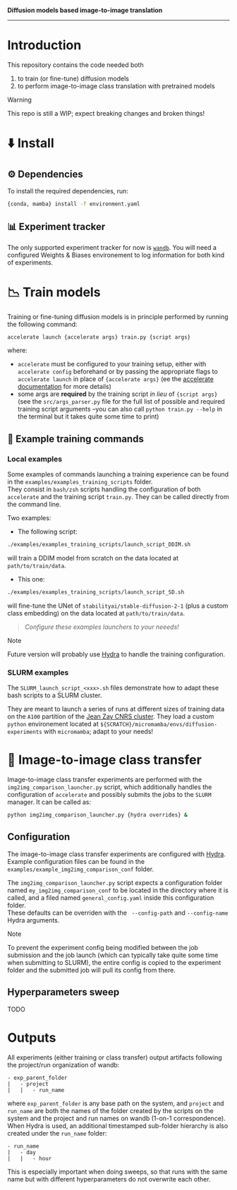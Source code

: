 **Diffusion models based image-to-image translation**

---

# Introduction
This repository contains the code needed both
1. to train (or fine-tune) diffusion models 
2. to perform image-to-image class translation with pretrained models


> [!WARNING]
> This repo is still a WIP; expect breaking changes and broken things!

# ⬇️ Install

## ⚙️ Dependencies

To install the required dependencies, run:
```sh
{conda, mamba} install -f environment.yaml
```

## 📊 Experiment tracker
The only supported experiment tracker for now is [`wandb`](https://wandb.ai/site). You will need a configured Weights & Biases environement to log information for both kind of experiments.

# 📉 Train models
Training or fine-tuning diffusion models is in principle performed by running the following command:
``` sh
accelerate launch {accelerate args} train.py {script args}
```
where:
- `accelerate` must be configured to your training setup, either with `accelerate config` beforehand or by passing the appropriate flags to `accelerate launch` in place of `{accelerate args}` (ee the [accelerate documentation](https://huggingface.co/docs/accelerate) for more details)
- some args are **required** by the training script _in lieu_ of `{script args}` (see the `src/args_parser.py` file for the full list of possible and required training script arguments –you can also call `python train.py --help` in the terminal but it takes quite some time to print)

## 🐥 Example training commands

### Local examples
Some examples of commands launching a training experience can be found in the `examples/examples_training_scripts` folder.  
They consist in `bash/zsh` scripts handling the configuration of both `accelerate` and the training script `train.py`. They can be called directly from the command line.

Two examples:
- The following script:
```sh
./examples/examples_training_scripts/launch_script_DDIM.sh
```
will train a DDIM model from scratch on the data located at `path/to/train/data`.

- This one:
```sh
./examples/examples_training_scripts/launch_script_SD.sh
```
will fine-tune the UNet of `stabilityai/stable-diffusion-2-1` (plus a custom class embedding) on the data located at `path/to/train/data`.

> _Configure these examples launchers to your neeeds!_

> [!NOTE]
> Future version will probably use [Hydra](https://hydra.cc/) to handle the training configuration.

### SLURM examples
The `SLURM_launch_script_<xxx>.sh` files demonstrate how to adapt these bash scripts to a SLURM cluster. 

They are meant to launch a series of runs at different sizes of training data on the `A100` partition of the [Jean Zay CNRS cluster](http://www.idris.fr/eng/jean-zay/index.html). They load a custom `python` environement located at `${SCRATCH}/micromamba/envs/diffusion-experiments` with `micromamba`; adapt to your needs!

# 🎨 Image-to-image class transfer
Image-to-image class transfer experiments are performed with the `img2img_comparison_launcher.py` script, which additionally handles the configuration of `accelerate` and possibly submits the jobs to the `SLURM` manager. It can be called as:
```sh
python img2img_comparison_launcher.py {hydra overrides} &
```
## Configuration

The image-to-image class transfer experiments are configured with [Hydra](https://hydra.cc/). Example configuration files can be found in the `examples/example_img2img_comparison_conf` folder. 

The `img2img_comparison_launcher.py` script expects a configuration folder named `my_img2img_comparison_conf` to be located in the directory where it is called, and a filed named `general_config.yaml` inside this configuration folder.  
These defaults can be overriden with the ` --config-path` and `--config-name` Hydra arguments.

> [!NOTE]
> To prevent the experiment config being modified between the job submission and the job launch (which can typically take quite some time when submitting to SLURM), the entire config is copied to the experiment folder and the submitted job will pull its config from there.

## Hyperparameters sweep

TODO

# Outputs
All experiments (either training or class transfer) output artifacts following the project/run organization of wandb:
```
- exp_parent_folder
|   - project
|   |   - run_name
```
where `exp_parent_folder` is any base path on the system, and `project` and `run_name` are both the names of the folder created by the scripts on the system and the project and run names on wandb (1-on-1 correspondence).  
When Hydra is used, an additional timestamped sub-folder hierarchy is also created under the `run_name` folder:
```
- run_name
|   - day
|   |   - hour
```
This is especially important when doing sweeps, so that runs with the same name but with different hyperparameters do not overwrite each other.
